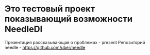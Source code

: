 # Это тестовый проект показывающий возможности NeedleDI
Презентация рассказывающая о проблемах - present
Репозиторий needle - https://github.com/uber/needle
